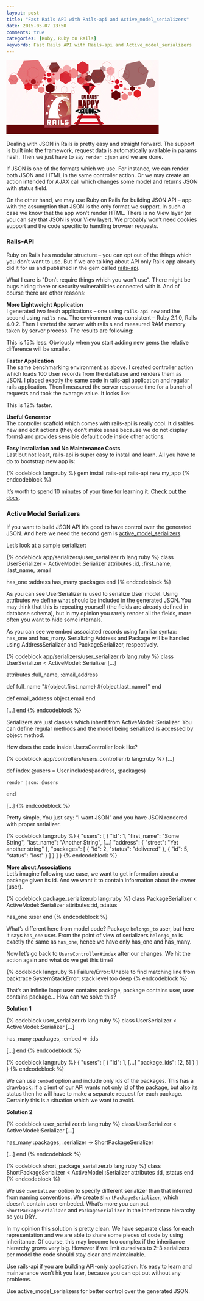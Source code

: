 ```yaml
---
layout: post
title: "Fast Rails API with Rails-api and Active_model_serializers"
date: 2015-05-07 13:50
comments: true
categories: [Ruby, Ruby on Rails]
keywords: Fast Rails API with Rails-api and Active_model_serializers
---
```


<p>
  <img src="/images/happy_ruby_on_rails.jpg" width="400" alt="Fast Rails API with Rails-api and Active_model_serializers" />
</p>

<p>
  Dealing with JSON in Rails is pretty easy and straight forward. The support is built into the framework, request data is automatically available in params hash. Then we just have to say <code>render :json</code> and we are done.
</p>

<p>
  If JSON is one of the formats which we use. For instance, we can render both JSON and HTML in the same controller action. Or we may create an action intended for AJAX call which changes some model and returns JSON with status field.
</p>

<p>
  On the other hand, we may use Ruby on Rails for building JSON API – app with the assumption that JSON is the only format we support. In such a case we know that the app won’t render HTML. There is no View layer (or you can say that JSON is your View layer). We probably won’t need cookies support and the code specific to handling browser requests.
</p>

<h3>
  Rails-API
</h3>

<p>
  Ruby on Rails has modular structure – you can opt out of the things which you don’t want to use. But if we are talking about API only Rails app already did it for us and published in the gem called <a href="https://github.com/rails-api/rails-api/blob/master/README.md" target="_blank">rails-api</a>.
</p>

<p>
  What I care is "Don’t require things which you won’t use". There might be bugs hiding there or security vulnerabilities connected with it. And of course there are other reasons:
</p>


<p>
  <strong>More Lightweight Application</strong><br/>
  I generated two fresh applications – one using <code>rails-api new</code> and the second using <code>rails new</code>. The environment was consistent – Ruby 2.1.0, Rails 4.0.2. Then I started the server with rails s and measured RAM memory taken by server process. The results are following:
</p>

<p>
  This is 15% less. Obviously when you start adding new gems the relative difference will be smaller.
</p>

<p>
  <strong>Faster Application</strong><br/>
  The same benchmarking environment as above. I created controller action which loads 100 User records from the database and renders them as JSON. I placed exactly the same code in rails-api application and regular rails application. Then I measured the server response time for a bunch of requests and took the avarage value. It looks like:
</p>

<p>
  This is 12% faster.
</p>

<p>
  <strong>Useful Generator</strong><br/>
  The controller scaffold which comes with rails-api is really cool. It disables new and edit actions (they don’t make sense because we do not display forms) and provides sensible default code inside other actions.
</p>

<p>
  <strong>Easy Installation and No Maintenance Costs</strong><br/>
  Last but not least, rails-api is super easy to install and learn. All you have to do to bootstrap new app is:
</p>

{% codeblock lang:ruby %}
gem install rails-api
rails-api new my_app
{% endcodeblock %}

<p>
  It’s worth to spend 10 minutes of your time for learning it. <a href="https://github.com/rails-api/rails-api/blob/master/README.md" target="_blank">Check out the docs</a>.
</p>

<h3>
  Active Model Serializers
</h3>

<p>
  If you want to build JSON API it’s good to have control over the generated JSON. And here we need the second gem is <a href="https://github.com/rails-api/active_model_serializers" target="_blank">active_model_serializers</a>.
</p>

<p>
  Let’s look at a sample serializer:
</p>

{% codeblock app/serializers/user_serializer.rb lang:ruby %}
class UserSerializer < ActiveModel::Serializer
  attributes :id, :first_name, :last_name, :email

  has_one :address
  has_many :packages
end
{% endcodeblock %}

<p>
  As you can see UserSerializer is used to serialize User model. Using attributes we define what should be included in the generated JSON. You may think that this is repeating yourself (the fields are already defined in database schema), but in my opinion you rarely render all the fields, more often you want to hide some internals.
</p>

<p>
  As you can see we embed associated records using familiar syntax: has_one and has_many. Serializing Address and Package will be handled using AddressSerializer and PackageSerializer, respectively.
</p>

{% codeblock app/serializers/user_serializer.rb lang:ruby %}
class UserSerializer < ActiveModel::Serializer
  [...]

  attributes :full_name, :email_address

  def full_name
    "#{object.first_name} #{object.last_name}"
  end

  def email_address
    object.email
  end

  [...]
end
{% endcodeblock %}

<p>
  Serializers are just classes which inherit from ActiveModel::Serializer. You can define regular methods and the model being serialized is accessed by object method.
</p>

<p>
  How does the code inside UsersController look like?
</p>

{% codeblock app/controllers/users_controller.rb lang:ruby %}
[...]

  def index
    @users = User.includes(:address, :packages)

    render json: @users
  end

[...]
{% endcodeblock %}

<p>
  Pretty simple, You just say: “I want JSON” and you have JSON rendered with proper serializer.
</p>

{% codeblock lang:ruby %}
{
  "users":
    [
      {
        "id": 1,
        "first_name": "Some String",
        "last_name": "Another String",
        [...]
        "address": { "street": "Yet another string" },
        "packages": [
          { "id": 2, "status": "delivered" },
          { "id": 5, "status": "lost" }
        ]
      }
    ]
}
{% endcodeblock %}

<p>
  <strong>More about Associations</strong><br/>
  Let’s imagine following use case, we want to get information about a package given its id. And we want it to contain information about the owner (user).
</p>

{% codeblock package_serializer.rb lang:ruby %}
class PackageSerializer < ActiveModel::Serializer
  attributes :id, :status

  has_one :user
end
{% endcodeblock %}

<p>
  What’s different here from model code? Package <code>belongs_to</code> user, but here it says <code>has_one</code> user. From the point of view of serializers <code>belongs_to</code> is exactly the same as <code>has_one</code>, hence we have only has_one and has_many.
</p>

<p>
  Now let’s go back to <code>UsersController#index</code> after our changes. We hit the action again and what do we get this time?
</p>

{% codeblock lang:ruby %}
Failure/Error: Unable to find matching line from backtrace
  SystemStackError:
    stack level too deep
{% endcodeblock %}

<p>
  That’s an infinite loop: user contains package, package contains user, user contains package... How can we solve this?
</p>

<p>
  <strong>Solution 1</strong>
</p>

{% codeblock user_serializer.rb lang:ruby %}
class UserSerializer < ActiveModel::Serializer
  [...]

  has_many :packages, :embed => :ids

  [...]
end
{% endcodeblock %}

{% codeblock lang:ruby %}
{
  "users":
    [
      {
        "id": 1,
        [...]
        "package_ids": [2, 5]
      }
    ]
}
{% endcodeblock %}

<p>
  We can use <code>:embed</code> option and include only ids of the packages. This has a drawback: if a client of our API wants not only id of the package, but also its status then he will have to make a separate request for each package. Certainly this is a situation which we want to avoid.
</p>

<p>
  <strong>Solution 2</strong>
</p>

{% codeblock user_serializer.rb lang:ruby %}
class UserSerializer < ActiveModel::Serializer
  [...]

  has_many :packages, :serializer => ShortPackageSerializer

  [...]
end
{% endcodeblock %}

{% codeblock short_package_serializer.rb lang:ruby %}
class ShortPackageSerializer < ActiveModel::Serializer
  attributes :id, :status
end
{% endcodeblock %}

<p>
  We use <code>:serializer</code> option to specify different serializer than that inferred from naming conventions. We create <code>ShortPackageSerializer</code>, which doesn’t contain user embeded. What’s more you can put <code>ShortPackageSerializer</code> and <code>PackageSerializer</code> in the inheritance hierarchy so you DRY.
</p>

<p>
  In my opinion this solution is pretty clean. We have separate class for each representation and we are able to share some pieces of code by using inheritance. Of course, this may become too complex if the inheritance hierarchy grows very big. However if we limit ourselves to 2-3 serializers per model the code should stay clear and maintainable.
</p>

<p>
  Use rails-api if you are building API-only application. It’s easy to learn and maintenance won’t hit you later, because you can opt out without any problems.
</p>

<p>
  Use active_model_serializers for better control over the generated JSON.
</p>
  